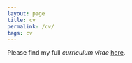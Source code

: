 ```yaml
---
layout: page
title: cv
permalink: /cv/
tags: cv
---
```


Please find my full *curriculum vitae* [here](http://andrewbelfield.com/markdown-cv).
